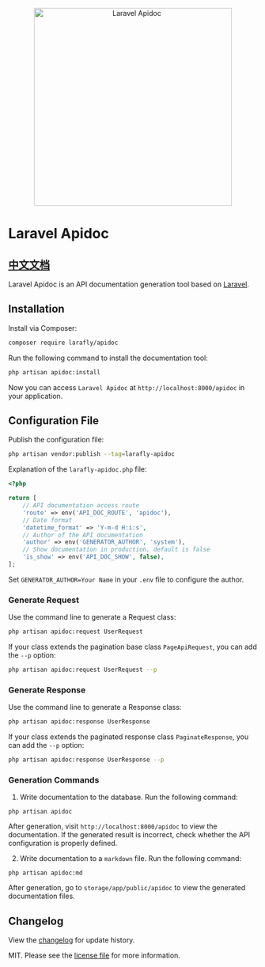 <p align="center">
<a href="https://apidoc.pp-lang.tech"><img src="https://apidoc.pp-lang.tech/logo.png" width="400" alt="Laravel Apidoc"></a>
</p>

# Laravel Apidoc
## [中文文档](readme_zh_CN.md)

Laravel Apidoc is an API documentation generation tool based on [Laravel](https://laravel.com/).

## Installation

Install via Composer:

```bash
composer require larafly/apidoc
```

Run the following command to install the documentation tool:

```sh
php artisan apidoc:install
```

Now you can access `Laravel Apidoc` at `http://localhost:8000/apidoc` in your application.

## Configuration File

Publish the configuration file:

```sh
php artisan vendor:publish --tag=larafly-apidoc
```

Explanation of the `larafly-apidoc.php` file:

```php
<?php

return [
    // API documentation access route
    'route' => env('API_DOC_ROUTE', 'apidoc'),
    // Date format
    'datetime_format' => 'Y-m-d H:i:s',
    // Author of the API documentation
    'author' => env('GENERATOR_AUTHOR', 'system'),
    // Show documentation in production, default is false
    'is_show' => env('API_DOC_SHOW', false),
];
```

Set `GENERATOR_AUTHOR=Your Name` in your `.env` file to configure the author.

### Generate Request

Use the command line to generate a Request class:

```sh
php artisan apidoc:request UserRequest
```

If your class extends the pagination base class `PageApiRequest`, you can add the `--p` option:

```sh
php artisan apidoc:request UserRequest --p
```

### Generate Response

Use the command line to generate a Response class:

```sh
php artisan apidoc:response UserResponse
```

If your class extends the paginated response class `PaginateResponse`, you can add the `--p` option:

```sh
php artisan apidoc:response UserResponse --p
```

### Generation Commands

1. Write documentation to the database. Run the following command:

```shell
php artisan apidoc
```

After generation, visit `http://localhost:8000/apidoc` to view the documentation.
If the generated result is incorrect, check whether the API configuration is properly defined.

2. Write documentation to a `markdown` file. Run the following command:

```shell
php artisan apidoc:md
```

After generation, go to `storage/app/public/apidoc` to view the generated documentation files.

## Changelog

View the [changelog](https://apidoc.pp-lang.tech/en/guide/start/changelog.html) for update history.

MIT. Please see the [license file](license.md) for more information.
